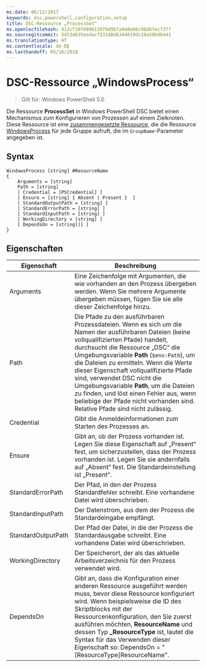 ```yaml
---
ms.date: 06/12/2017
keywords: dsc,powershell,configuration,setup
title: DSC-Ressource „ProcessSet“
ms.openlocfilehash: 412cf1076996126f0d9b7a9a8ebbc9bdb7ecf377
ms.sourcegitcommit: 54534635eedacf531d8d6344019dc16a50b8b441
ms.translationtype: HT
ms.contentlocale: de-DE
ms.lasthandoff: 05/16/2018
---
```

# <a name="dsc-windowsprocess-resource"></a>DSC-Ressource „WindowsProcess“

> Gilt für: Windows PowerShell 5.0

Die Ressource **ProcessSet** in Windows PowerShell DSC bietet einen Mechanismus zum Konfigurieren von Prozessen auf einem Zielknoten. Diese Ressource ist eine [zusammengesetzte Ressource](authoringResourceComposite.md), die die Ressource [WindowsProcess](windowsProcessResource.md) für jede Gruppe aufruft, die im `GroupName`-Parameter angegeben ist.

## <a name="syntax"></a>Syntax

```
WindowsProcess [string] #ResourceName
{
    Arguments = [string]
    Path = [string]
    [ Credential = [PSCredential] ]
    [ Ensure = [string] { Absent | Present }  ]
    [ StandardOutputPath = [string] ]
    [ StandardErrorPath = [string] ]
    [ StandardInputPath = [string] ]
    [ WorkingDirectory = [string] ]
    [ DependsOn = [string[]] ]
}
```

## <a name="properties"></a>Eigenschaften
|  Eigenschaft  |  Beschreibung   |
|---|---|
| Arguments| Eine Zeichenfolge mit Argumenten, die wie vorhanden an den Prozess übergeben werden. Wenn Sie mehrere Argumente übergeben müssen, fügen Sie sie alle dieser Zeichenfolge hinzu.|
| Path| Die Pfade zu den ausführbaren Prozessdateien. Wenn es sich um die Namen der ausführbaren Dateien (keine vollqualifizierten Pfade) handelt, durchsucht die Ressource „DSC“ die Umgebungsvariable **Path** (`$env:Path`), um die Dateien zu ermitteln. Wenn die Werte dieser Eigenschaft vollqualifizierte Pfade sind, verwendet DSC nicht die Umgebungsvariable **Path**, um die Dateien zu finden, und löst einen Fehler aus, wenn beliebige der Pfade nicht vorhanden sind. Relative Pfade sind nicht zulässig.|
| Credential| Gibt die Anmeldeinformationen zum Starten des Prozesses an.|
| Ensure| Gibt an, ob der Prozess vorhanden ist. Legen Sie diese Eigenschaft auf „Present“ fest, um sicherzustellen, dass der Prozess vorhanden ist. Legen Sie sie andernfalls auf „Absent“ fest. Die Standardeinstellung ist „Present“.|
| StandardErrorPath| Der Pfad, in den der Prozess Standardfehler schreibt. Eine vorhandene Datei wird überschrieben.|
| StandardInputPath| Der Datenstrom, aus dem der Prozess die Standardeingabe empfängt.|
| StandardOutputPath| Der Pfad der Datei, in die der Prozess die Standardausgabe schreibt. Eine vorhandene Datei wird überschrieben.|
| WorkingDirectory| Der Speicherort, der als das aktuelle Arbeitsverzeichnis für den Prozess verwendet wird.|
| DependsOn | Gibt an, dass die Konfiguration einer anderen Ressource ausgeführt werden muss, bevor diese Ressource konfiguriert wird. Wenn beispielsweise die ID des Skriptblocks mit der Ressourcenkonfiguration, den Sie zuerst ausführen möchten, **ResourceName** und dessen Typ **_ResourceType** ist, lautet die Syntax für das Verwenden dieser Eigenschaft so: DependsOn = "[ResourceType]ResourceName".|